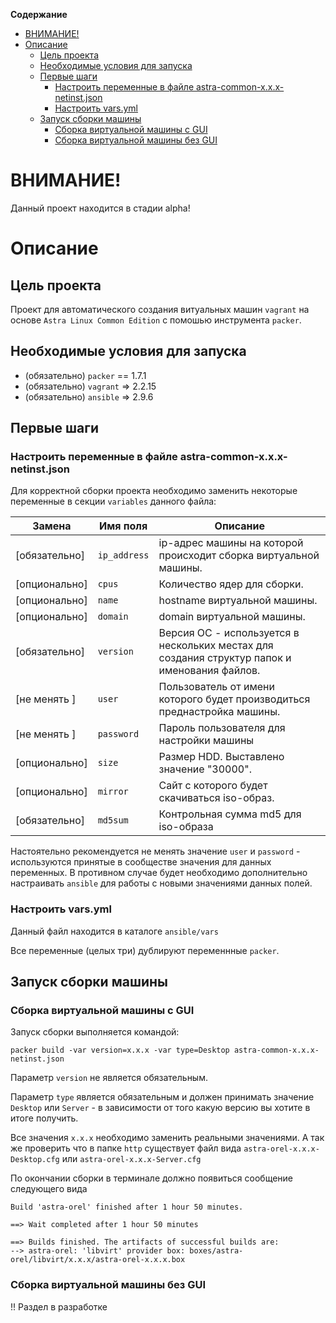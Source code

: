 <!-- markdown-toc start - Don't edit this section. Run M-x markdown-toc-refresh-toc -->
**Содержание**

- [ВНИМАНИЕ!](#внимание)
- [Описание](#описание)
    - [Цель проекта](#цель-проекта)
    - [Необходимые условия для запуска](#необходимые-условия-для-запуска)
    - [Первые шаги](#первые-шаги)
        - [Настроить переменные в файле astra-common-x.x.x-netinst.json](#настроить-переменные-в-файле-astra-common-xxx-netinstjson)
        - [Настроить vars.yml](#настроить-varsyml)
    - [Запуск сборки машины](#запуск-сборки-машины)
        - [Сборка виртуальной машины c GUI](#сборка-виртуальной-машины-c-gui)
        - [Сборка виртуальной машины без GUI](#сборка-виртуальной-машины-без-gui)

<!-- markdown-toc end -->


# ВНИМАНИЕ!
Данный проект находится в стадии alpha!

# Описание

## Цель проекта
Проект для автоматического создания витуальных машин `vagrant` на основе `Astra Linux Common Edition` с помошью инструмента `packer`.

## Необходимые условия для запуска

- (обязательно) `packer` == 1.7.1
- (обязательно) `vagrant` => 2.2.15
- (обязательно) `ansible` => 2.9.6

## Первые шаги

### Настроить переменные в файле astra-common-x.x.x-netinst.json
Для корректной сборки проекта необходимо заменить некоторые переменные в секции `variables` данного файла:

 | Замена        | Имя поля     | Описание                                                                                      |
 |---------------|--------------|-----------------------------------------------------------------------------------------------|
 | [обязательно] | `ip_address` | ip-адрес машины на которой происходит сборка виртуальной машины.                              |
 | [опционально] | `cpus`       | Количество ядер для сборки.                                                                   |
 | [опционально] | `name`       | hostname виртуальной машины.                                                                  |
 | [опционально] | `domain`     | domain виртуальной машины.                                                                    |
 | [обязательно] | `version`    | Версия ОС - используется в нескольких местах для создания структур папок и именования файлов. |
 | [не менять  ] | `user`       | Пользователь от имени которого будет производиться преднастройка машины.                      |
 | [не менять  ] | `password`   | Пароль пользователя для настройки машины                                                      |
 | [опционально] | `size`       | Размер HDD. Выставлено значение "30000".                                                      |
 | [опционально] | `mirror`     | Сайт с которого будет скачиваться iso-образ.                                                  |
 | [обязательно] | `md5sum`     | Контрольная сумма md5 для iso-образа                                                          |

Настоятельно рекомендуется не менять значение `user` и `password` - используются принятые в сообществе значения для данных переменных. В противном случае будет необходимо дополнительно настраивать `ansible` для работы с новыми значениями данных полей.

### Настроить vars.yml
Данный файл находится в каталоге `ansible/vars`

Все переменные (целых три) дублируют переменнные `packer`.

## Запуск сборки машины

### Сборка виртуальной машины c GUI

Запуск сборки выполняется командой:

``` shell
packer build -var version=x.x.x -var type=Desktop astra-common-x.x.x-netinst.json
```

Параметр `version` не является обязательным.

Параметр `type` является обязательным и должен принимать значение `Desktop` или `Server` - в зависимости от того какую версию вы хотите в итоге получить.

Все значения `x.x.x` необходимо заменить реальными значениями. А так же проверить что в папке `http` существует файл вида `astra-orel-x.x.x-Desktop.cfg` или ``astra-orel-x.x.x-Server.cfg``

По окончании сборки в терминале должно появиться сообщение следующего вида

``` shell
Build 'astra-orel' finished after 1 hour 50 minutes.

==> Wait completed after 1 hour 50 minutes

==> Builds finished. The artifacts of successful builds are:
--> astra-orel: 'libvirt' provider box: boxes/astra-orel/libvirt/x.x.x/astra-orel-x.x.x.box
```

### Сборка виртуальной машины без GUI

!! Раздел в разработке

